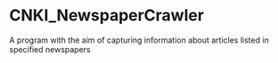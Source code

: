 # CNKI_NewspaperCrawler
A program with the aim of capturing information about articles listed in specified newspapers
